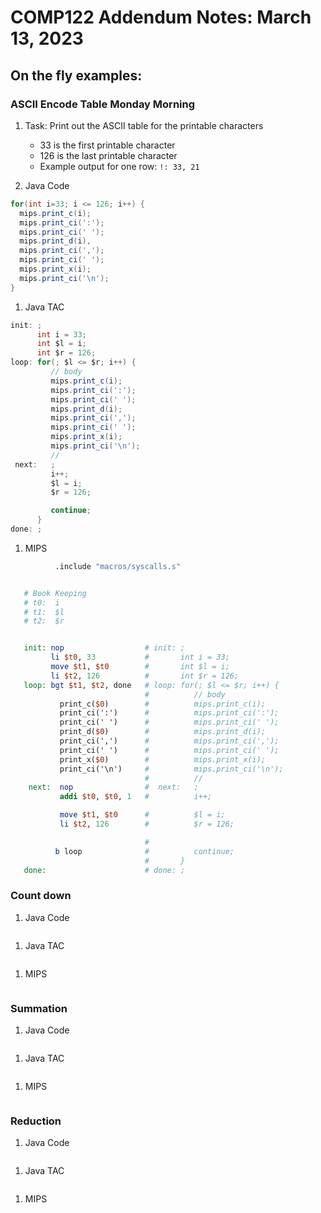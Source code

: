 # COMP122 Addendum Notes: March 13, 2023

## On the fly examples:

### ASCII Encode Table Monday Morning

  1. Task:
     Print out the ASCII table for the printable characters
       - 33 is the first printable character
       - 126 is the last printable character
       - Example output for one row:   `!: 33, 21`

  1. Java Code

  ```java
  for(int i=33; i <= 126; i++) {
    mips.print_c(i);
    mips.print_ci(':');
    mips.print_ci(' ');
    mips.print_d(i),
    mips.print_ci(',');
    mips.print_ci(' ');
    mips.print_x(i);
    mips.print_ci('\n');
  }
  ```

  1. Java TAC
  ```java tac
  init: ;
        int i = 33;
        int $l = i;  
        int $r = 126;
  loop: for(; $l <= $r; i++) {
           // body
           mips.print_c(i);
           mips.print_ci(':');
           mips.print_ci(' ');
           mips.print_d(i);
           mips.print_ci(',');
           mips.print_ci(' ');
           mips.print_x(i);
           mips.print_ci('\n');
           //
   next:   ;
           i++;
           $l = i;  
           $r = 126;

           continue;
        }
  done: ;
  ```

  1. MIPS
  ```mips
            .include "macros/syscalls.s"


     # Book Keeping
     # t0:  i
     # t1:  $l
     # t2:  $r


     init: nop                  # init: ;
           li $t0, 33           #       int i = 33;
           move $t1, $t0        #       int $l = i;  
           li $t2, 126          #       int $r = 126;
     loop: bgt $t1, $t2, done   # loop: for(; $l <= $r; i++) {
                                #          // body
             print_c($0)        #          mips.print_c(i);
             print_ci(':')      #          mips.print_ci(':');
             print_ci(' ')      #          mips.print_ci(' ');
             print_d($0)        #          mips.print_d(i);
             print_ci(',')      #          mips.print_ci(',');
             print_ci(' ')      #          mips.print_ci(' ');
             print_x($0)        #          mips.print_x(i);
             print_ci('\n')     #          mips.print_ci('\n');
                                #          //
      next:  nop                #  next:   ;
             addi $t0, $t0, 1   #          i++;

             move $t1, $t0      #          $l = i;  
             li $t2, 126        #          $r = 126;                                

                                # 
            b loop              #          continue;
                                #       }
     done:                      # done: ;


  ```

  

### Count down
  1. Java Code
  ```java
  ```

  1. Java TAC
  ```java tac
  ```

  1. MIPS
  ```mips
  ```

  

### Summation
  1. Java Code
  ```java
  ```

  1. Java TAC
  ```java tac
  ```

  1. MIPS
  ```mips
  ```

### Reduction
  1. Java Code
  ```java
  ```

  1. Java TAC
  ```java tac
  ```

  1. MIPS
  ```mips
  ```


